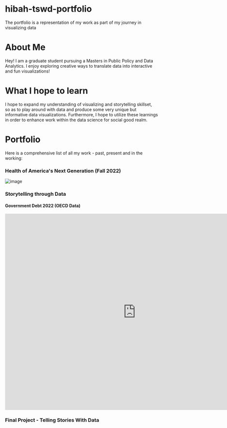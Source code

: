 # hibah-tswd-portfolio
The portfolio is a representation of my work as part of my journey in visualizing data
# About Me
Hey! I am a graduate student pursuing a Masters in Public Policy and Data Analytics. I enjoy exploring creative ways to translate data into interactive and fun visualizations!

# What I hope to learn
I hope to expand my understanding of visualizing and storytelling skillset, so as to play around with data and produce some very unique but informative data visualizations.
Furthermore, I hope to utilize these learnings in order to enhance work within the data science for social good realm. 

# Portfolio
Here is a comprehensive list of all my work - past, present and in the working:
### Health of America's Next Generation (Fall 2022)
![image](https://github.com/hibahassan96/hibah-tswd-portfolio/assets/122888626/a31e45a6-6d3c-46cb-a660-fa3310f88ee1)
### Storytelling through Data
#### Government Debt 2022 (OECD Data)
<iframe src="https://data.oecd.org/chart/7bem" width="860" height="645" style="border: 0" mozallowfullscreen="true" webkitallowfullscreen="true" allowfullscreen="true"><a href="https://data.oecd.org/chart/7bem" target="_blank">OECD Chart: General government debt, Total, % of GDP, Annual, 2022</a></iframe>

### Final Project - Telling Stories With Data
